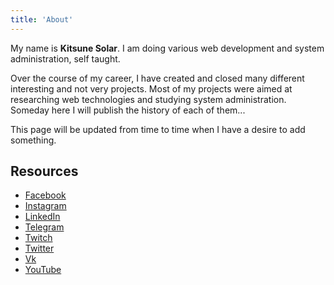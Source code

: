 ```yaml
---
title: 'About'
---
```


My name is **Kitsune Solar**. I am doing various web development and system administration, self taught.

Over the course of my career, I have created and closed many different interesting and not very projects. Most of my projects were aimed at researching web technologies and studying system administration. Someday here I will publish the history of each of them...

This page will be updated from time to time when I have a desire to add something.

## Resources

- [Facebook](https://fb.com/KitsuneSolar)
- [Instagram](https://instagram.com/KitsuneSolar)
- [LinkedIn](https://linkedin.com/in/KitsuneSolar)
- [Telegram](https://t.me/KitsuneSolar)
- [Twitch](https://twitch.tv/KitsuneSolar)
- [Twitter](https://twitter.com/KitsuneSolar)
- [Vk](https://vk.com/KitsuneSolar)
- [YouTube](https://youtube.com/KitsuneSolar)
